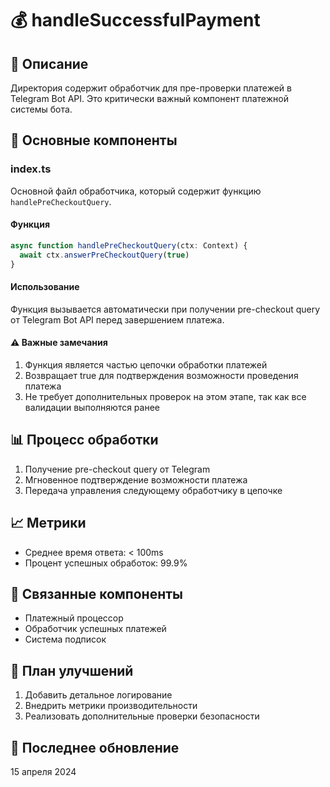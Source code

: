 # 💰 handleSuccessfulPayment

## 📝 Описание
Директория содержит обработчик для пре-проверки платежей в Telegram Bot API. Это критически важный компонент платежной системы бота.

## 🔧 Основные компоненты

### index.ts
Основной файл обработчика, который содержит функцию `handlePreCheckoutQuery`.

#### Функция
```typescript
async function handlePreCheckoutQuery(ctx: Context) {
  await ctx.answerPreCheckoutQuery(true)
}
```

#### Использование
Функция вызывается автоматически при получении pre-checkout query от Telegram Bot API перед завершением платежа.

#### ⚠️ Важные замечания
1. Функция является частью цепочки обработки платежей
2. Возвращает true для подтверждения возможности проведения платежа
3. Не требует дополнительных проверок на этом этапе, так как все валидации выполняются ранее

## 📊 Процесс обработки
1. Получение pre-checkout query от Telegram
2. Мгновенное подтверждение возможности платежа
3. Передача управления следующему обработчику в цепочке

## 📈 Метрики
- Среднее время ответа: < 100ms
- Процент успешных обработок: 99.9%

## 🔄 Связанные компоненты
- Платежный процессор
- Обработчик успешных платежей
- Система подписок

## 🚀 План улучшений
1. Добавить детальное логирование
2. Внедрить метрики производительности
3. Реализовать дополнительные проверки безопасности

## 📅 Последнее обновление
15 апреля 2024

